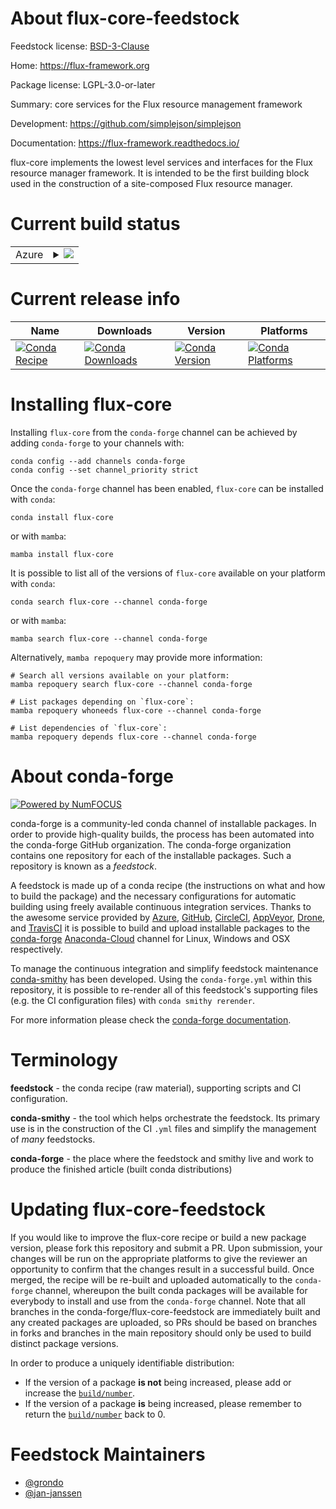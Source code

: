 About flux-core-feedstock
=========================

Feedstock license: [BSD-3-Clause](https://github.com/conda-forge/flux-core-feedstock/blob/main/LICENSE.txt)

Home: https://flux-framework.org

Package license: LGPL-3.0-or-later

Summary: core services for the Flux resource management framework

Development: https://github.com/simplejson/simplejson

Documentation: https://flux-framework.readthedocs.io/

flux-core implements the lowest level services and interfaces for the
Flux resource manager framework. It is intended to be the first
building block used in the construction of a site-composed Flux
resource manager.


Current build status
====================


<table>
    
  <tr>
    <td>Azure</td>
    <td>
      <details>
        <summary>
          <a href="https://dev.azure.com/conda-forge/feedstock-builds/_build/latest?definitionId=19254&branchName=main">
            <img src="https://dev.azure.com/conda-forge/feedstock-builds/_apis/build/status/flux-core-feedstock?branchName=main">
          </a>
        </summary>
        <table>
          <thead><tr><th>Variant</th><th>Status</th></tr></thead>
          <tbody><tr>
              <td>linux_64_mpimpichpython3.10.____cpython</td>
              <td>
                <a href="https://dev.azure.com/conda-forge/feedstock-builds/_build/latest?definitionId=19254&branchName=main">
                  <img src="https://dev.azure.com/conda-forge/feedstock-builds/_apis/build/status/flux-core-feedstock?branchName=main&jobName=linux&configuration=linux%20linux_64_mpimpichpython3.10.____cpython" alt="variant">
                </a>
              </td>
            </tr><tr>
              <td>linux_64_mpimpichpython3.8.____73_pypy</td>
              <td>
                <a href="https://dev.azure.com/conda-forge/feedstock-builds/_build/latest?definitionId=19254&branchName=main">
                  <img src="https://dev.azure.com/conda-forge/feedstock-builds/_apis/build/status/flux-core-feedstock?branchName=main&jobName=linux&configuration=linux%20linux_64_mpimpichpython3.8.____73_pypy" alt="variant">
                </a>
              </td>
            </tr><tr>
              <td>linux_64_mpimpichpython3.8.____cpython</td>
              <td>
                <a href="https://dev.azure.com/conda-forge/feedstock-builds/_build/latest?definitionId=19254&branchName=main">
                  <img src="https://dev.azure.com/conda-forge/feedstock-builds/_apis/build/status/flux-core-feedstock?branchName=main&jobName=linux&configuration=linux%20linux_64_mpimpichpython3.8.____cpython" alt="variant">
                </a>
              </td>
            </tr><tr>
              <td>linux_64_mpimpichpython3.9.____73_pypy</td>
              <td>
                <a href="https://dev.azure.com/conda-forge/feedstock-builds/_build/latest?definitionId=19254&branchName=main">
                  <img src="https://dev.azure.com/conda-forge/feedstock-builds/_apis/build/status/flux-core-feedstock?branchName=main&jobName=linux&configuration=linux%20linux_64_mpimpichpython3.9.____73_pypy" alt="variant">
                </a>
              </td>
            </tr><tr>
              <td>linux_64_mpimpichpython3.9.____cpython</td>
              <td>
                <a href="https://dev.azure.com/conda-forge/feedstock-builds/_build/latest?definitionId=19254&branchName=main">
                  <img src="https://dev.azure.com/conda-forge/feedstock-builds/_apis/build/status/flux-core-feedstock?branchName=main&jobName=linux&configuration=linux%20linux_64_mpimpichpython3.9.____cpython" alt="variant">
                </a>
              </td>
            </tr><tr>
              <td>linux_64_mpiopenmpipython3.10.____cpython</td>
              <td>
                <a href="https://dev.azure.com/conda-forge/feedstock-builds/_build/latest?definitionId=19254&branchName=main">
                  <img src="https://dev.azure.com/conda-forge/feedstock-builds/_apis/build/status/flux-core-feedstock?branchName=main&jobName=linux&configuration=linux%20linux_64_mpiopenmpipython3.10.____cpython" alt="variant">
                </a>
              </td>
            </tr><tr>
              <td>linux_64_mpiopenmpipython3.8.____73_pypy</td>
              <td>
                <a href="https://dev.azure.com/conda-forge/feedstock-builds/_build/latest?definitionId=19254&branchName=main">
                  <img src="https://dev.azure.com/conda-forge/feedstock-builds/_apis/build/status/flux-core-feedstock?branchName=main&jobName=linux&configuration=linux%20linux_64_mpiopenmpipython3.8.____73_pypy" alt="variant">
                </a>
              </td>
            </tr><tr>
              <td>linux_64_mpiopenmpipython3.8.____cpython</td>
              <td>
                <a href="https://dev.azure.com/conda-forge/feedstock-builds/_build/latest?definitionId=19254&branchName=main">
                  <img src="https://dev.azure.com/conda-forge/feedstock-builds/_apis/build/status/flux-core-feedstock?branchName=main&jobName=linux&configuration=linux%20linux_64_mpiopenmpipython3.8.____cpython" alt="variant">
                </a>
              </td>
            </tr><tr>
              <td>linux_64_mpiopenmpipython3.9.____73_pypy</td>
              <td>
                <a href="https://dev.azure.com/conda-forge/feedstock-builds/_build/latest?definitionId=19254&branchName=main">
                  <img src="https://dev.azure.com/conda-forge/feedstock-builds/_apis/build/status/flux-core-feedstock?branchName=main&jobName=linux&configuration=linux%20linux_64_mpiopenmpipython3.9.____73_pypy" alt="variant">
                </a>
              </td>
            </tr><tr>
              <td>linux_64_mpiopenmpipython3.9.____cpython</td>
              <td>
                <a href="https://dev.azure.com/conda-forge/feedstock-builds/_build/latest?definitionId=19254&branchName=main">
                  <img src="https://dev.azure.com/conda-forge/feedstock-builds/_apis/build/status/flux-core-feedstock?branchName=main&jobName=linux&configuration=linux%20linux_64_mpiopenmpipython3.9.____cpython" alt="variant">
                </a>
              </td>
            </tr>
          </tbody>
        </table>
      </details>
    </td>
  </tr>
</table>

Current release info
====================

| Name | Downloads | Version | Platforms |
| --- | --- | --- | --- |
| [![Conda Recipe](https://img.shields.io/badge/recipe-flux--core-green.svg)](https://anaconda.org/conda-forge/flux-core) | [![Conda Downloads](https://img.shields.io/conda/dn/conda-forge/flux-core.svg)](https://anaconda.org/conda-forge/flux-core) | [![Conda Version](https://img.shields.io/conda/vn/conda-forge/flux-core.svg)](https://anaconda.org/conda-forge/flux-core) | [![Conda Platforms](https://img.shields.io/conda/pn/conda-forge/flux-core.svg)](https://anaconda.org/conda-forge/flux-core) |

Installing flux-core
====================

Installing `flux-core` from the `conda-forge` channel can be achieved by adding `conda-forge` to your channels with:

```
conda config --add channels conda-forge
conda config --set channel_priority strict
```

Once the `conda-forge` channel has been enabled, `flux-core` can be installed with `conda`:

```
conda install flux-core
```

or with `mamba`:

```
mamba install flux-core
```

It is possible to list all of the versions of `flux-core` available on your platform with `conda`:

```
conda search flux-core --channel conda-forge
```

or with `mamba`:

```
mamba search flux-core --channel conda-forge
```

Alternatively, `mamba repoquery` may provide more information:

```
# Search all versions available on your platform:
mamba repoquery search flux-core --channel conda-forge

# List packages depending on `flux-core`:
mamba repoquery whoneeds flux-core --channel conda-forge

# List dependencies of `flux-core`:
mamba repoquery depends flux-core --channel conda-forge
```


About conda-forge
=================

[![Powered by
NumFOCUS](https://img.shields.io/badge/powered%20by-NumFOCUS-orange.svg?style=flat&colorA=E1523D&colorB=007D8A)](https://numfocus.org)

conda-forge is a community-led conda channel of installable packages.
In order to provide high-quality builds, the process has been automated into the
conda-forge GitHub organization. The conda-forge organization contains one repository
for each of the installable packages. Such a repository is known as a *feedstock*.

A feedstock is made up of a conda recipe (the instructions on what and how to build
the package) and the necessary configurations for automatic building using freely
available continuous integration services. Thanks to the awesome service provided by
[Azure](https://azure.microsoft.com/en-us/services/devops/), [GitHub](https://github.com/),
[CircleCI](https://circleci.com/), [AppVeyor](https://www.appveyor.com/),
[Drone](https://cloud.drone.io/welcome), and [TravisCI](https://travis-ci.com/)
it is possible to build and upload installable packages to the
[conda-forge](https://anaconda.org/conda-forge) [Anaconda-Cloud](https://anaconda.org/)
channel for Linux, Windows and OSX respectively.

To manage the continuous integration and simplify feedstock maintenance
[conda-smithy](https://github.com/conda-forge/conda-smithy) has been developed.
Using the ``conda-forge.yml`` within this repository, it is possible to re-render all of
this feedstock's supporting files (e.g. the CI configuration files) with ``conda smithy rerender``.

For more information please check the [conda-forge documentation](https://conda-forge.org/docs/).

Terminology
===========

**feedstock** - the conda recipe (raw material), supporting scripts and CI configuration.

**conda-smithy** - the tool which helps orchestrate the feedstock.
                   Its primary use is in the construction of the CI ``.yml`` files
                   and simplify the management of *many* feedstocks.

**conda-forge** - the place where the feedstock and smithy live and work to
                  produce the finished article (built conda distributions)


Updating flux-core-feedstock
============================

If you would like to improve the flux-core recipe or build a new
package version, please fork this repository and submit a PR. Upon submission,
your changes will be run on the appropriate platforms to give the reviewer an
opportunity to confirm that the changes result in a successful build. Once
merged, the recipe will be re-built and uploaded automatically to the
`conda-forge` channel, whereupon the built conda packages will be available for
everybody to install and use from the `conda-forge` channel.
Note that all branches in the conda-forge/flux-core-feedstock are
immediately built and any created packages are uploaded, so PRs should be based
on branches in forks and branches in the main repository should only be used to
build distinct package versions.

In order to produce a uniquely identifiable distribution:
 * If the version of a package **is not** being increased, please add or increase
   the [``build/number``](https://docs.conda.io/projects/conda-build/en/latest/resources/define-metadata.html#build-number-and-string).
 * If the version of a package **is** being increased, please remember to return
   the [``build/number``](https://docs.conda.io/projects/conda-build/en/latest/resources/define-metadata.html#build-number-and-string)
   back to 0.

Feedstock Maintainers
=====================

* [@grondo](https://github.com/grondo/)
* [@jan-janssen](https://github.com/jan-janssen/)

